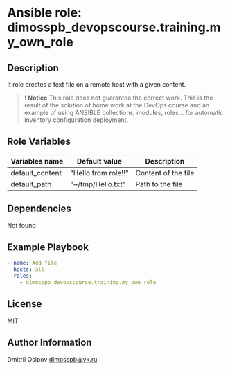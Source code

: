 # Ansible role: dimosspb_devopscourse.training.my_own_role
## Description

It role creates a text file on a remote host with a given content.

> **! Notice**
This role does not guarantee the correct work. This is the result of the solution of home work at the DevOps course and an example of using ANSIBLE collections, modules, roles... for automatic inventory configuration deployment.

## Role Variables

| Variables name | Default value      | Description |
|----------------|--------------------|-------------|
| default_content | "Hello from role!!" | Content of the file |
| default_path | "~/tmp/Hello.txt" | Path to the file |

## Dependencies

Not found

## Example Playbook
```yaml
- name: Add file
  hosts: all
  roles:
    - dimosspb_devopscourse.training.my_own_role
```
## License

MIT

## Author Information

Dmitrii Osipov
dimosspb@vk.ru
